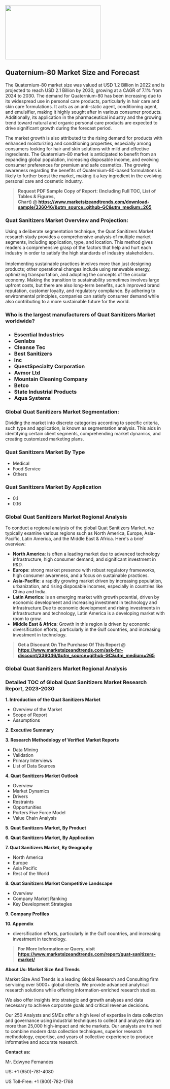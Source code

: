 <p><img class="alignnone size-medium wp-image-20088" src="https://ffe5etoiles.com/wp-content/uploads/2024/12/MST1-300x171.png" alt="" width="300" height="171" /></p><h2>Quaternium-80 Market Size and Forecast</h2><p>The Quaternium-80 market size was valued at USD 1.2 Billion in 2022 and is projected to reach USD 2.1 Billion by 2030, growing at a CAGR of 7.1% from 2024 to 2030. The demand for Quaternium-80 has been increasing due to its widespread use in personal care products, particularly in hair care and skin care formulations. It acts as an anti-static agent, conditioning agent, and emulsifier, making it highly sought after in various consumer products. Additionally, its application in the pharmaceutical industry and the growing trend toward natural and organic personal care products are expected to drive significant growth during the forecast period.</p><p>The market growth is also attributed to the rising demand for products with enhanced moisturizing and conditioning properties, especially among consumers looking for hair and skin solutions with mild and effective ingredients. The Quaternium-80 market is anticipated to benefit from an expanding global population, increasing disposable income, and evolving consumer preferences for premium and safe cosmetics. The growing awareness regarding the benefits of Quaternium-80-based formulations is likely to further boost the market, making it a key ingredient in the evolving personal care and cosmetic industry.</p></p><blockquote id="" class=""><strong>Request PDF Sample Copy of Report: (Including Full TOC, List of Tables &amp; Figures, Chart)&nbsp;@&nbsp;<strong><a href="https://www.marketsizeandtrends.com/download-sample/336046/&utm_source=github-GC&utm_medium=265" target="_blank">https://www.marketsizeandtrends.com/download-sample/336046/&utm_source=github-GC&utm_medium=265</a></strong></strong></blockquote><h3 id="" class="">Quat Sanitizers Market&nbsp;Overview and Projection:</h3><p id="" class="">Using a deliberate segmentation technique, the Quat Sanitizers Market research study provides a comprehensive analysis of multiple market segments, including application, type, and location. This method gives readers a comprehensive grasp of the factors that help and hurt each industry in order to satisfy the high standards of industry stakeholders. <br /> <br />Implementing sustainable practices involves more than just designing products; other operational changes include using renewable energy, optimizing transportation, and adopting the concepts of the circular economy. Making the transition to sustainability sometimes involves large upfront costs, but there are also long-term benefits, such improved brand reputation, customer loyalty, and regulatory compliance. By adhering to environmental principles, companies can satisfy consumer demand while also contributing to a more sustainable future for the world.</p><h3 id="" class="">Who is the largest manufacturers of&nbsp;Quat Sanitizers Market worldwide?</h3><h3 class=""><p><ul><li>Essential Industries </li><li> Genlabs </li><li> Cleanse Tec </li><li> Best Sanitizers </li><li> Inc </li><li> QuestSpecialty Corporation </li><li> Avmor Ltd </li><li> Mountain Cleaning Company </li><li> Betco </li><li> State Industrial Products </li><li> Aqua Systems</li></ul></p></h3><h3 id="" class="">Global&nbsp;Quat Sanitizers Market Segmentation:</h3><p id="" class="">Dividing the market into discrete categories according to specific criteria, such type and application, is known as segmentation analysis. This aids in identifying certain client segments, comprehending market dynamics, and creating customized marketing plans.</p><h3 id="" class="">Quat Sanitizers Market&nbsp;By Type</h3><p><p><ul><li>Medical</li><li> Food Service</li><li> Others</p></li></ul></p></p><h3 id="" class="">Quat Sanitizers Market&nbsp;By Application</h3><p class=""><p><ul><li>0.1</li><li> 0.16</li></ul></p></p><h3 id="" class="">Global Quat Sanitizers Market Regional Analysis</h3><p id="" class="">To conduct a regional analysis of the global Quat Sanitizers Market, we typically examine various regions such as North America, Europe, Asia-Pacific, Latin America, and the Middle East &amp; Africa. Here's a brief overview:</p><ul><li><strong>North America</strong>: is often a leading market due to advanced technology infrastructure, high consumer demand, and significant investment in R&amp;D.</li><li><strong>Europe</strong>: strong market presence with robust regulatory frameworks, high consumer awareness, and a focus on sustainable practices.</li><li><strong>Asia-Pacific</strong>: a rapidly growing market driven by increasing population, urbanization, and rising disposable incomes, especially in countries like China and India.</li><li><strong>Latin America</strong>: is an emerging market with growth potential, driven by economic development and increasing investment in technology and infrastructure.Due to economic development and rising investments in infrastructure and technology, Latin America is a developing market with room to grow.</li><li><strong>Middle East &amp; Africa</strong>: Growth in this region is driven by economic diversification efforts, particularly in the Gulf countries, and increasing investment in technology.</li></ul><blockquote id="" class=""><strong>Get a Discount On The Purchase Of This Report @ <strong><a href="https://www.marketsizeandtrends.com/ask-for-discount/336046/&utm_source=github-GC&utm_medium=265" target="_blank">https://www.marketsizeandtrends.com/ask-for-discount/336046/&utm_source=github-GC&utm_medium=265</a></strong></strong></blockquote><h3 id="" class="">Global Quat Sanitizers Market Regional Analysis</h3><h3 id="" class="">Detailed TOC of Global Quat Sanitizers Market Research Report, 2023-2030</h3><p id="" class=""><strong>1. Introduction of the Quat Sanitizers Market</strong></p><ul><li>Overview of the Market</li><li>Scope of Report</li><li>Assumptions</li></ul><p id="" class=""><strong>2. Executive Summary</strong></p><p id="" class=""><strong>3. Research Methodology of Verified Market Reports</strong></p><ul><li>Data Mining</li><li>Validation</li><li>Primary Interviews</li><li>List of Data Sources</li></ul><p id="" class=""><strong>4. Quat Sanitizers Market Outlook</strong></p><ul><li>Overview</li><li>Market Dynamics</li><li>Drivers</li><li>Restraints</li><li>Opportunities</li><li>Porters Five Force Model</li><li>Value Chain Analysis</li></ul><p id="" class=""><strong>5. Quat Sanitizers Market, By Product</strong></p><p id="" class=""><strong>6. Quat Sanitizers Market, By Application</strong></p><p id="" class=""><strong>7. Quat Sanitizers Market, By Geography</strong></p><ul><li>North America</li><li>Europe</li><li>Asia Pacific</li><li>Rest of the World</li></ul><p id="" class=""><strong>8. Quat Sanitizers Market Competitive Landscape</strong></p><ul><li>Overview</li><li>Company Market Ranking</li><li>Key Development Strategies</li></ul><p id="" class=""><strong>9. Company Profiles</strong></p><p id="" class=""><strong>10. Appendix</strong></p><ul><li>diversification efforts, particularly in the Gulf countries, and increasing investment in technology.</li></ul><blockquote id="" class=""><strong>For More Information or Query, visit <strong><strong><a href="https://www.marketsizeandtrends.com/report/quat-sanitizers-market/" target="_blank">https://www.marketsizeandtrends.com/report/quat-sanitizers-market/</a></strong></strong></strong></blockquote><p id="" class=""><strong>About Us: Market Size And Trends</strong></p><p id="" class="">Market Size And Trends is a leading Global Research and Consulting firm servicing over 5000+ global clients. We provide advanced analytical research solutions while offering information-enriched research studies.</p><p id="" class="">We also offer insights into strategic and growth analyses and data necessary to achieve corporate goals and critical revenue decisions.</p><p id="" class="">Our 250 Analysts and SMEs offer a high level of expertise in data collection and governance using industrial techniques to collect and analyze data on more than 25,000 high-impact and niche markets. Our analysts are trained to combine modern data collection techniques, superior research methodology, expertise, and years of collective experience to produce informative and accurate research.</p><p id="" class=""><strong>Contact us:</strong></p><p id="" class="">Mr. Edwyne Fernandes</p><p id="" class="">US: +1 (650)-781-4080</p><p id="" class="">US Toll-Free: +1 (800)-782-1768</p>
